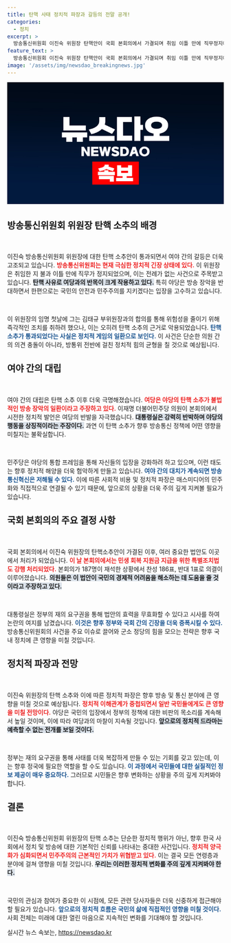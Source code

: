 ```yaml
---
title: 탄핵 사태 정치적 파장과 갈등의 전말 공개!
categories:
  - 정치
excerpt: >
  방송통신위원회 이진숙 위원장 탄핵안이 국회 본회의에서 가결되며 취임 이틀 만에 직무정지에 들어갔다. 여야 간 치열한 갈등이 심화되는 가운데, 대통령실은 강력 반발하고 야당은 정당성을 주장하며 대립하고 있다. 귀추가 주목된다!
feature_text: >
  방송통신위원회 이진숙 위원장 탄핵안이 국회 본회의에서 가결되며 취임 이틀 만에 직무정지에 들어갔다. 여야 간 치열한 갈등이 심화되는 가운데, 대통령실은 강력 반발하고 야당은 정당성을 주장하며 대립하고 있다. 귀추가 주목된다!
image: '/assets/img/newsdao_breakingnews.jpg'
---
```


<p><img src="/assets/img/newsdao_breakingnews.jpg" alt="pcversion 속보" /></p>

<h2 data-ke-size="size26">방송통신위원회 위원장 탄핵 소추의 배경</h2>

<p data-ke-size="size16">&nbsp;</p> 

<p>이진숙 방송통신위원회 위원장에 대한 탄핵 소추안이 통과되면서 여야 간의 갈등은 더욱 고조되고 있습니다. <b><span style="color: #ee2323;">방송통신위원회는 현재 극심한 정치적 긴장 상태에 있다.</span></b> 이 위원장은 취임한 지 불과 이틀 만에 직무가 정지되었으며, 이는 전례가 없는 사건으로 주목받고 있습니다. <b><span style="background-color: #21538527;">탄핵 사유로 여당과의 반목이 크게 작용하고 있다.</span></b> 특히 야당은 방송 장악을 반대하면서 한편으로는 국민의 안전과 민주주의를 지키겠다는 입장을 고수하고 있습니다. </p>

<p data-ke-size="size16">&nbsp;</p> 

<p>이 위원장의 임명 첫날에 그는 김태규 부위원장과의 합의를 통해 위험성을 줄이기 위해 즉각적인 조치를 취하려 했으나, 이는 오히려 탄핵 소추의 근거로 악용되었습니다. <b><span style="color: #1a5490;">탄핵 소추가 통과되었다는 사실은 정치적 게임의 일환으로 보인다.</span></b> 이 사건은 단순한 의원 간의 의견 충돌이 아니라, 방통위 전반에 걸친 정치적 힘의 균형을 칠 것으로 예상됩니다.</p>

<h2 data-ke-size="size26">여야 간의 대립</h2>

<p data-ke-size="size16">&nbsp;</p> 

<p>여야 간의 대립은 탄핵 소추 이후 더욱 극명해졌습니다. <b><span style="color: #ee2323;">여당은 야당의 탄핵 소추가 불법적인 방송 장악의 일환이라고 주장하고 있다.</span></b> 이재명 더불어민주당 의원이 본회의에서 시전한 정치적 발언은 여당의 반발을 자극했습니다. <b><span style="background-color: #21538527;">대통령실은 강력히 반박하며 야당의 행동을 상징적이라는 주장이다.</span></b> 과연 이 탄핵 소추가 향후 방송통신 정책에 어떤 영향을 미칠지는 불확실합니다.</p>

<p data-ke-size="size16">&nbsp;</p> 

<p>민주당은 야당의 통합 프레임을 통해 자신들의 입장을 강화하려 하고 있으며, 이런 태도는 향후 정치적 해양을 더욱 험악하게 만들고 있습니다. <b><span style="color: #1a5490;">여야 간의 대치가 계속되면 방송통신혁신은 저해될 수 있다.</span></b> 이에 따른 사회적 비용 및 정치적 파장은 매스미디어의 민주화와 직접적으로 연결될 수 있기 때문에, 앞으로의 상황을 더욱 주의 깊게 지켜볼 필요가 있습니다.</p>

<h2 data-ke-size="size26">국회 본회의의 주요 결정 사항</h2>

<p data-ke-size="size16">&nbsp;</p> 

<p>국회 본회의에서 이진숙 위원장의 탄핵소추안이 가결된 이후, 여러 중요한 법안도 이곳에서 처리가 되었습니다. <b><span style="color: #ee2323;">이 날 본회의에서는 민생 회복 지원금 지급을 위한 특별조치법도 강행 처리되었다.</span></b> 본회의가 187명이 재석한 상황에서 찬성 186표, 반대 1표로 의결이 이루어졌습니다. <b><span style="background-color: #21538527;">의원들은 이 법안이 국민의 경제적 어려움을 해소하는 데 도움을 줄 것이라고 주장하고 있다.</span></b> </p>

<p data-ke-size="size16">&nbsp;</p> 

<p>대통령실은 정부의 재의 요구권을 통해 법안의 효력을 무효화할 수 있다고 시사를 하여 논란의 여지를 남겼습니다. <b><span style="color: #1a5490;">이것은 향후 정부와 국회 간의 긴장을 더욱 증폭시킬 수 있다.</span></b> 방송통신위원회의 사건을 주요 이슈로 끌어와 군소 정당의 힘을 모으는 전략은 향후 국내 정치에 큰 영향을 미칠 것입니다.</p>

<h2 data-ke-size="size26">정치적 파장과 전망</h2>

<p data-ke-size="size16">&nbsp;</p> 

<p>이진숙 위원장의 탄핵 소추와 이에 따른 정치적 파장은 향후 방송 및 통신 분야에 큰 영향을 미칠 것으로 예상됩니다. <b><span style="color: #ee2323;">정치적 이해관계가 중첩되면서 일반 국민들에게도 큰 영향을 미칠 전망이다.</span></b> 야당은 국민의 입장에서 정부의 정책에 대한 비판의 목소리를 계속해서 높일 것이며, 이에 따라 여당과의 마찰이 지속될 것입니다. <b><span style="background-color: #21538527;">앞으로의 정치적 드라마는 예측할 수 없는 전개를 보일 것이다.</span></b> </p>

<p data-ke-size="size16">&nbsp;</p> 

<p>정부는 재의 요구권을 통해 사태를 더욱 복잡하게 만들 수 있는 기회를 갖고 있는데, 이는 향후 정국에 필요한 역할을 할 수도 있습니다. <b><span style="color: #1a5490;">이 과정에서 국민들에 대한 실질적인 정보 제공이 매우 중요하다.</span></b> 그러므로 시민들은 향후 변화하는 상황을 주의 깊게 지켜봐야 합니다.</p>

<h2 data-ke-size="size26">결론</h2>

<p data-ke-size="size16">&nbsp;</p> 

<p>이진숙 방송통신위원회 위원장의 탄핵 소추는 단순한 정치적 행위가 아닌, 향후 한국 사회에서 정치 및 방송에 대한 기본적인 신뢰를 나타내는 중대한 사건입니다. <b><span style="color: #ee2323;">정치적 양극화가 심화되면서 민주주의의 근본적인 가치가 위협받고 있다.</span></b> 이는 결국 모든 연령층과 분야에 걸쳐 영향을 미칠 것입니다. <b><span style="background-color: #21538527;">우리는 이러한 정치적 변화를 주의 깊게 지켜봐야 한다.</span></b> </p>

<p data-ke-size="size16">&nbsp;</p> 

<p>국민의 관심과 참여가 중요한 이 시점에, 모든 관련 당사자들은 더욱 신중하게 접근해야 할 필요가 있습니다. <b><span style="color: #1a5490;">앞으로의 정치적 흐름은 국민의 삶에 직접적인 영향을 미칠 것이다.</span></b> 사회 전체는 미래에 대한 열린 마음으로 지속적인 변화를 기대해야 할 것입니다.</p>
실시간 뉴스 속보는, <a href="https://newsdao.kr" rel="dofollow">https://newsdao.kr</a>


